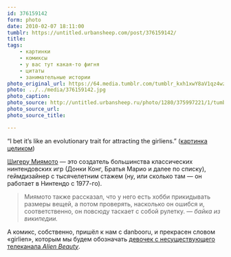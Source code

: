 ```yaml
---
id: 376159142
form: photo
date: 2010-02-07 18:11:00
tumblr: https://untitled.urbansheep.com/post/376159142/
title:
tags:
    - картинки
    - комиксы
    - у вас тут какая-то фигня
    - цитаты
    - занимательные истории
photo_original_url: https://64.media.tumblr.com/tumblr_kxh1xwY8aV1qz4wzio1_1280.jpg
photo: ../../media/376159142.jpg
photo_caption:
photo_source: http://untitled.urbansheep.ru/photo/1280/375997221/1/tumblr_kxh1xwY8aV1qz4wzi
photo_source_url:
photo_source_title:

---
```


<p>“I bet it’s like an evolutionary trait for attracting the girliens.” (<a href="http://untitled.urbansheep.ru/photo/1280/375997221/1/tumblr_kxh1xwY8aV1qz4wzi">картинка целиком</a>)</p>

<p><a href="http://en.wikipedia.org/wiki/Shigeru_Miyamoto">Шигеру Миямото</a> — это создатель большинства классических нинтендовских игр (Донки Конг, Братья Марио и далее по списку), геймдизайнер с тысячелетним стажем (ну, или сколько там — он работает в Нинтендо с 1977-го).</p>

<blockquote><p>Миямото также рассказал, что у него есть хобби прикидывать размеры вещей, а потом проверять, насколько он ошибся и, соответственно, он повсюду таскает с собой рулетку. <i>— байка из википедии.</i></p></blockquote>

<p>А комикс, собственно, пришёл к нам с danbooru, и прекрасен словом «girlien», которым мы будем обозначать <a href="http://untitled.urbansheep.ru/post/344274408/agata">девочек с несуществующего телеканала <i>Alien Beauty</i></a>.</p>

